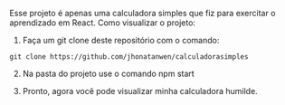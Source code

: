 Esse projeto é apenas uma calculadora simples que fiz para exercitar o aprendizado em React.
Como visualizar o projeto:

1. Faça um git clone deste repositório com o comando:

```
git clone https://github.com/jhonatanwen/calculadorasimples
```

2. Na pasta do projeto use o comando npm start

3. Pronto, agora você pode visualizar minha calculadora humilde.